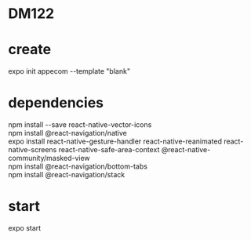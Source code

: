 # DM122

# create
expo init appecom --template "blank" 

# dependencies
npm install --save react-native-vector-icons \
npm install @react-navigation/native \
expo install react-native-gesture-handler react-native-reanimated react-native-screens react-native-safe-area-context @react-native-community/masked-view \
npm install @react-navigation/bottom-tabs \
npm install @react-navigation/stack

# start
expo start